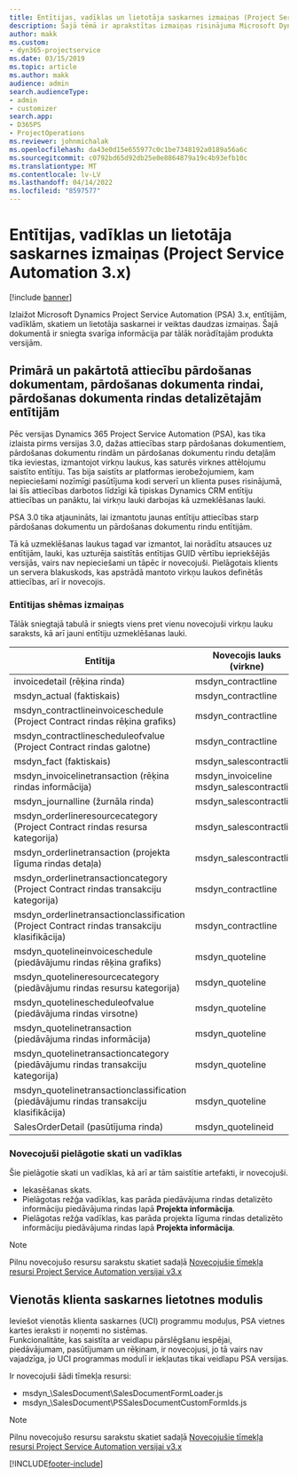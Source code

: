 ```yaml
---
title: Entītijas, vadīklas un lietotāja saskarnes izmaiņas (Project Service Automation 3.x)
description: Šajā tēmā ir aprakstītas izmaiņas risinājuma Microsoft Dynamics Project Service Automation 3.x.
author: makk
ms.custom:
- dyn365-projectservice
ms.date: 03/15/2019
ms.topic: article
ms.author: makk
audience: admin
search.audienceType:
- admin
- customizer
search.app:
- D365PS
- ProjectOperations
ms.reviewer: johnmichalak
ms.openlocfilehash: da43e0d15e655977c0c1be7348192a0189a56a6c
ms.sourcegitcommit: c0792bd65d92db25e0e8864879a19c4b93efb10c
ms.translationtype: MT
ms.contentlocale: lv-LV
ms.lasthandoff: 04/14/2022
ms.locfileid: "8597577"
---
```

# <a name="entity-control-and-user-interface-changes-project-service-automation-3x"></a>Entītijas, vadīklas un lietotāja saskarnes izmaiņas (Project Service Automation 3.x)

[!include [banner](../../includes/psa-now-project-operations.md)]


Izlaižot Microsoft Dynamics Project Service Automation (PSA) 3.x, entītijām, vadīklām, skatiem un lietotāja saskarnei ir veiktas daudzas izmaiņas. Šajā dokumentā ir sniegta svarīga informācija par tālāk norādītajām produkta versijām.

## <a name="parent-child-relationships-for-sales-document-sales-document-line-sales-document-line-detail-entities"></a>Primārā un pakārtotā attiecību pārdošanas dokumentam, pārdošanas dokumenta rindai, pārdošanas dokumenta rindas detalizētajām entītijām
Pēc versijas Dynamics 365 Project Service Automation (PSA), kas tika izlaista pirms versijas 3.0, dažas attiecības starp pārdošanas dokumentiem, pārdošanas dokumentu rindām un pārdošanas dokumentu rindu detaļām tika ieviestas, izmantojot virkņu laukus, kas saturēs virknes attēlojumu saistīto entītiju. Tas bija saistīts ar platformas ierobežojumiem, kam nepieciešami nozīmīgi pasūtījuma kodi serverī un klienta puses risinājumā, lai šīs attiecības darbotos līdzīgi kā tipiskas Dynamics CRM entītiju attiecības un panāktu, lai virkņu lauki darbojas kā uzmeklēšanas lauki.

PSA 3.0 tika atjaunināts, lai izmantotu jaunas entītiju attiecības starp pārdošanas dokumentu un pārdošanas dokumentu rindu entītijām.

Tā kā uzmeklēšanas laukus tagad var izmantot, lai norādītu atsauces uz entītijām, lauki, kas uzturēja saistītās entītijas GUID vērtību iepriekšējās versijās, vairs nav nepieciešami un tāpēc ir novecojuši. Pielāgotais klients un servera blakuskods, kas apstrādā mantoto virkņu laukos definētās attiecības, arī ir novecojis.

### <a name="entity-schema-changes"></a>Entītijas shēmas izmaiņas
Tālāk sniegtajā tabulā ir sniegts viens pret vienu novecojuši virkņu lauku saraksts, kā arī jauni entītiju uzmeklēšanas lauki. 

 Entītija |   Novecojis lauks (virkne) | Jauns lauks (uzmeklēšana)
--- | --- | ---
invoicedetail (rēķina rinda) |  msdyn_contractline |    msdyn_contractlineid
msdyn_actual (faktiskais) | msdyn_contractline |   msdyn_salescontractlineid
msdyn_contractlineinvoiceschedule (Project Contract rindas rēķina grafiks) |    msdyn_contractline |    msdyn_contractlineid
msdyn_contractlinescheduleofvalue (Project Contract rindas galotne) |   msdyn_contractline |    msdyn_contractlineid
msdyn_fact (faktiskais) | msdyn_salescontractline |   msdyn_salescontractlineid
msdyn_invoicelinetransaction (rēķina rindas informācija) | msdyn_invoiceline <br> msdyn_salescontractline | msdyn_invoiceline <br> msdyn_salescontractlineid
msdyn_journalline (žurnāla rinda) |  msdyn_salescontractline |   msdyn_salescontractlineid
msdyn_orderlineresourcecategory (Project Contract rindas resursa kategorija) | msdyn_salescontractline |   msdyn_contractlineid
msdyn_orderlinetransaction (projekta līguma rindas detaļa) | msdyn_salescontractline |   msdyn_salescontractlineid
msdyn_orderlinetransactioncategory (Project Contract rindas transakciju kategorija) |   msdyn_contractline |    msdyn_contractlineid
msdyn_orderlinetransactionclassification (Project Contract rindas transakciju klasifikācija) |   msdyn_contractline |    msdyn_contractlineid
msdyn_quotelineinvoiceschedule (piedāvājumu rindas rēķina grafiks) |  msdyn_quoteline |   msdyn_quotelineid
msdyn_quotelineresourcecategory (piedāvājumu rindas resursu kategorija) |    msdyn_quoteline |   msdyn_quotelineid
msdyn_quotelinescheduleofvalue (piedāvājuma rindas virsotne) | msdyn_quoteline |   msdyn_quotelineid
msdyn_quotelinetransaction (piedāvājuma rindas informācija) |    msdyn_quoteline |   msdyn_quotelineid
msdyn_quotelinetransactioncategory (piedāvājumu rindas transakciju kategorija) |  msdyn_quoteline |   msdyn_quotelineid
msdyn_quotelinetransactionclassification (piedāvājumu rindas transakciju klasifikācija) |  msdyn_quoteline |   msdyn_quotelineid
SalesOrderDetail (pasūtījuma rinda) | msdyn_quotelineid | msdyn_quoteline 

### <a name="deprecated-custom-views-and-controls"></a>Novecojuši pielāgotie skati un vadīklas
Šie pielāgotie skati un vadīklas, kā arī ar tām saistītie artefakti, ir novecojuši.

- Iekasēšanas skats.
- Pielāgotas režģa vadīklas, kas parāda piedāvājuma rindas detalizēto informāciju piedāvājuma rindas lapā **Projekta informācija**.
- Pielāgotas režģa vadīklas, kas parāda projekta līguma rindas detalizēto informāciju piedāvājuma rindas lapā **Projekta informācija**.

> [!NOTE]
> Pilnu novecojušo resursu sarakstu skatiet sadaļā [Novecojušie tīmekļa resursi Project Service Automation versijai v3.x](../developer-guides/web-resources-deprecated-v3.x.md)

## <a name="unified-client-interface-app-module"></a>Vienotās klienta saskarnes lietotnes modulis
Ieviešot vienotās klienta saskarnes (UCI) programmu moduļus, PSA vietnes kartes ieraksti ir noņemti no sistēmas.  
Funkcionalitāte, kas saistīta ar veidlapu pārslēgšanu iespējai, piedāvājumam, pasūtījumam un rēķinam, ir novecojusi, jo tā vairs nav vajadzīga, jo UCI programmas modulī ir iekļautas tikai veidlapu PSA versijas.  

Ir novecojuši šādi tīmekļa resursi:

- msdyn_\SalesDocument\SalesDocumentFormLoader.js
- msdyn_\SalesDocument\PSSalesDocumentCustomFormIds.js

> [!NOTE]
> Pilnu novecojušo resursu sarakstu skatiet sadaļā [Novecojušie tīmekļa resursi Project Service Automation versijai v3.x](../developer-guides/web-resources-deprecated-v3.x.md)




[!INCLUDE[footer-include](../../includes/footer-banner.md)]
